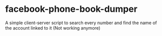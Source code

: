 # facebook-phone-book-dumper
A simple client-server script to search every number and find the name of the account linked to it (Not working anymore)
